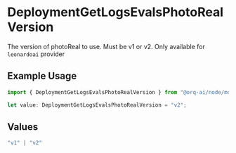 # DeploymentGetLogsEvalsPhotoRealVersion

The version of photoReal to use. Must be v1 or v2. Only available for `leonardoai` provider

## Example Usage

```typescript
import { DeploymentGetLogsEvalsPhotoRealVersion } from "@orq-ai/node/models/operations";

let value: DeploymentGetLogsEvalsPhotoRealVersion = "v2";
```

## Values

```typescript
"v1" | "v2"
```